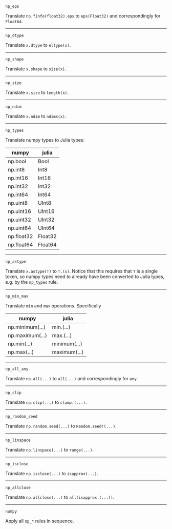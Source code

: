     np_eps

Translate `np.finfo(float32).eps` to `eps(Float32)` and
correspondingly for `Float64`.

---
    np_dtype

Translate `x.dtype` to `eltype(x)`.

---
    np_shape

Translate `x.shape` to `size(x)`.

---
    np_size

Translate `x.size` to `length(x)`.

---
    np_ndim

Translate `x.ndim` to `ndims(x)`.

---
    np_types

Translate numpy types to Julia types:

| numpy     | julia   |
|-----------|---------|
|np.bool    | Bool    |
|np.int8    | Int8    |
|np.int16   | Int16   |
|np.int32   | Int32   |
|np.int64   | Int64   |
|np.uint8   | UInt8   |
|np.uint16  | UInt16  |
|np.uint32  | UInt32  |
|np.uint64  | UInt64  |
|np.float32 | Float32 |
|np.float64 | Float64 |

---
    np_astype

Translate `x.astype(T)` to `T.(x)`. Notice that this requires that `T`
is a single token, so numpy types need to already have been converted
to Julia types, e.g. by the `np_types` rule.

---
    np_min_max

Translate `min` and `max` operations. Specifically

| numpy           | julia        |
|-----------------|--------------|
| np.minimum(...) | min.(...)    |
| np.maximum(...) | max.(...)    |
| np.min(...)     | minimum(...) |
| np.max(...)     | maximum(...) |

---
    np_all_any

Translate `np.all(...)` to `all(...)` and correspondingly for `any`.

---
    np_clip

Translate `np.clip(...)` to `clamp.(...)`.

---
    np_random_seed

Translate `np.random.seed(...)` to `Random.seed!(...)`.

---
    np_linspace

Translate `np.linspace(...)` to `range(...)`.

---
    np_isclose

Translate `np.isclose(...)` to `isapprox(...)`.

---
    np_allclose

Translate `np.allclose(...)` to `all(isapprox.(...))`.

---
    numpy

Apply all `np_*` rules in sequence.
